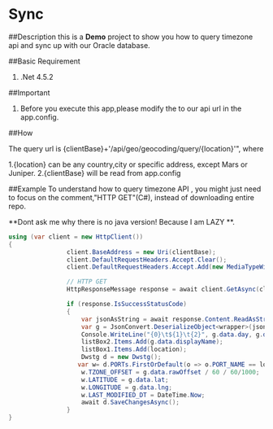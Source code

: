 # Sync

##Description
this is a **Demo** project to show you how to query timezone api and sync up with our Oracle database.

##Basic Requirement
1. .Net 4.5.2

##Important
1. Before you execute this app,please modify the **<add key="clientBase" value="http://localhost:8070"/>** to our api url in the app.config.

##How

The query url is {clientBase}+'/api/geo/geocoding/query/{location}'", where 

1.{location} can be any country,city or specific address, except Mars or Juniper.
2.{clientBase} will be read from app.config

##Example
To understand how to query timezone API , you might just need to focus on the comment,"HTTP GET"(C#), instead of downloading entire repo.

**Dont ask me why there is no java version! Because I am LAZY **.
```C#
using (var client = new HttpClient())
{
                client.BaseAddress = new Uri(clientBase);
                client.DefaultRequestHeaders.Accept.Clear();
                client.DefaultRequestHeaders.Accept.Add(new MediaTypeWithQualityHeaderValue("application/json"));

                // HTTP GET
                HttpResponseMessage response = await client.GetAsync(clientBase+"/api/geo/geocoding/query/" + location);

                if (response.IsSuccessStatusCode)
                {
                    var jsonAsString = await response.Content.ReadAsStringAsync();
                    var g = JsonConvert.DeserializeObject<wrapper>(jsonAsString);
                    Console.WriteLine("{0}\t${1}\t{2}", g.data.day, g.data.displayName, g.data.lat);
                    listBox2.Items.Add(g.data.displayName);
                    listBox1.Items.Add(location);
                    Dwstg d = new Dwstg();
                   var w= d.PORTs.FirstOrDefault(o => o.PORT_NAME == location);
                    w.TZONE_OFFSET = g.data.rawOffset / 60 / 60/1000;
                    w.LATITUDE = g.data.lat;
                    w.LONGITUDE = g.data.lng;
                    w.LAST_MODIFIED_DT = DateTime.Now;
                    await d.SaveChangesAsync();
                }
}
```




